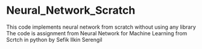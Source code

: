 # Neural_Network_Scratch
This code implements neural network from scratch without using any library 
The code is assignment from Neural Network for Machine Learning from Scrtch in python by Sefik Ilkin Serengil
